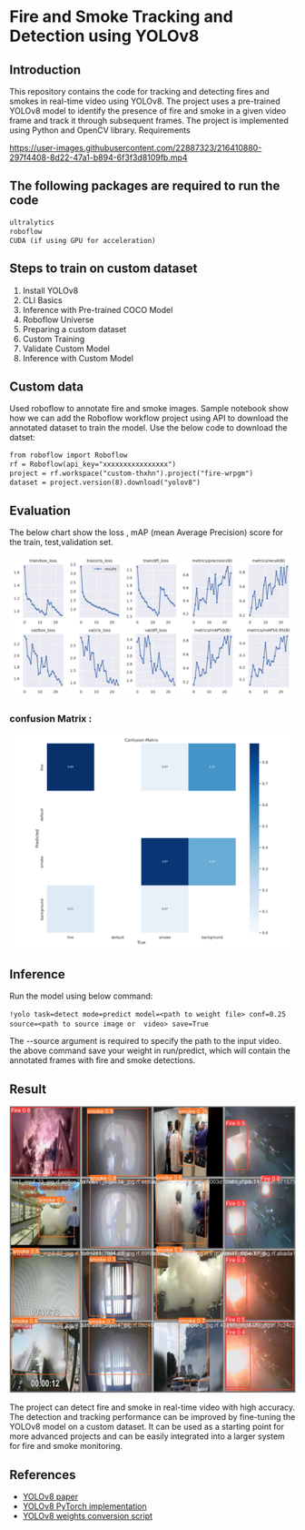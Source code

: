 # Fire and Smoke Tracking and Detection using YOLOv8
## Introduction

This repository contains the code for tracking and detecting fires and smokes in real-time video using YOLOv8. The project uses a pre-trained YOLOv8 model to identify the presence of fire and smoke in a given video frame and track it through subsequent frames. The project is implemented using Python and OpenCV library.
Requirements



https://user-images.githubusercontent.com/22887323/216410880-297f4408-8d22-47a1-b894-6f3f3d8109fb.mp4


## The following packages are required to run the code
    ultralytics
    roboflow
    CUDA (if using GPU for acceleration)

## Steps to train on custom dataset
1. Install YOLOv8
2. CLI Basics
3. Inference with Pre-trained COCO Model
4. Roboflow Universe
5. Preparing a custom dataset
6. Custom Training
7. Validate Custom Model
8. Inference with Custom Model

## Custom data
Used roboflow to  annotate fire and smoke images.
Sample notebook show how we can  add the Roboflow workflow project using API to download the annotated dataset to train the model.
 Use the  below code to download the datset:

    from roboflow import Roboflow
    rf = Roboflow(api_key="xxxxxxxxxxxxxxxx")
    project = rf.workspace("custom-thxhn").project("fire-wrpgm")
    dataset = project.version(8).download("yolov8")

## Evaluation
The below chart show  the loss , mAP (mean Average Precision) score for the train, test,validation set.

![alt text](/runs/detect/train/results.png)

### confusion Matrix : 
![alt text](/runs/detect/train/confusion_matrix.png)

##  Inference 
Run the  model using below command:

`!yolo task=detect mode=predict model=<path to weight file> conf=0.25 source=<path to source image or  video> save=True`

The --source argument is required to specify the path to the input video. the above command save your weight in run/predict, which will contain the annotated frames with fire and smoke detections.

## Result
![alt text](/runs/detect/train/val_batch0_pred.jpg)

The project can detect fire and smoke in real-time video with high accuracy. The detection and tracking performance can be improved by fine-tuning the YOLOv8 model on a custom dataset.
It can be used as a starting point for more advanced projects and can be easily integrated into a larger system for fire and smoke monitoring.


## References

- [YOLOv8 paper](https://arxiv.org/abs/2004.10934)
- [YOLOv8 PyTorch implementation](https://github.com/ultralytics/yolov5)
- [YOLOv8 weights conversion script](https://github.com/ultralytics/yolov5/blob/master/weights/convert.py)

